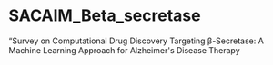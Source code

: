 # SACAIM_Beta_secretase
“Survey on Computational Drug  Discovery Targeting β-Secretase: A Machine Learning Approach for  Alzheimer's Disease Therapy
